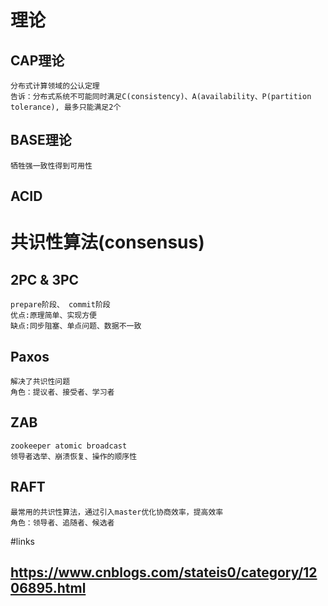 # 理论
## CAP理论 
    分布式计算领域的公认定理
    告诉：分布式系统不可能同时满足C(consistency)、A(availability、P(partition tolerance), 最多只能满足2个

## BASE理论
    牺牲强一致性得到可用性

## ACID


# 共识性算法(consensus)
## 2PC & 3PC
    prepare阶段、 commit阶段
    优点:原理简单、实现方便
    缺点:同步阻塞、单点问题、数据不一致

## Paxos
    解决了共识性问题
    角色：提议者、接受者、学习者

## ZAB
    zookeeper atomic broadcast
    领导者选举、崩溃恢复、操作的顺序性

## RAFT
    最常用的共识性算法，通过引入master优化协商效率，提高效率
    角色：领导者、追随者、候选者

#links 
##  https://www.cnblogs.com/stateis0/category/1206895.html
    
    
    
